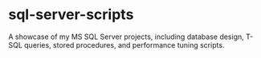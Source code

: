 # sql-server-scripts
A showcase of my MS SQL Server projects, including database design, T-SQL queries, stored procedures, and performance tuning scripts.

